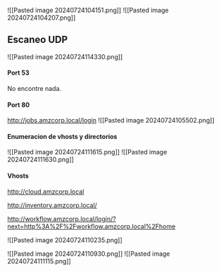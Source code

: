 ![[Pasted image 20240724104151.png]]
![[Pasted image 20240724104207.png]]

## Escaneo UDP
![[Pasted image 20240724114330.png]]



#### Port 53
No encontre nada.

#### Port 80
http://jobs.amzcorp.local/login
![[Pasted image 20240724105502.png]]

#### Enumeracion de vhosts y directorios
![[Pasted image 20240724111615.png]]
![[Pasted image 20240724111630.png]]

#### Vhosts

http://cloud.amzcorp.local

http://inventory.amzcorp.local/

http://workflow.amzcorp.local/login/?next=http%3A%2F%2Fworkflow.amzcorp.local%2Fhome


![[Pasted image 20240724110235.png]]

![[Pasted image 20240724110930.png]]
![[Pasted image 20240724111115.png]]

